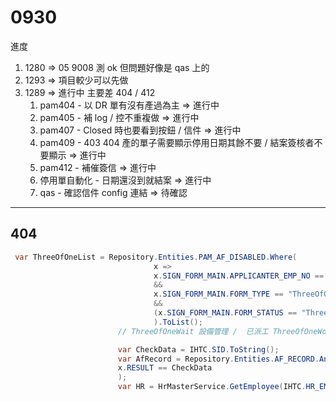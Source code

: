 # 0930

進度
1. 1280 => 05 9008 測 ok 但問題好像是 qas 上的
2. 1293 => 項目較少可以先做
3. 1289 => 進行中
   主要差 404 / 412
   1. pam404 - 以 DR 單有沒有產過為主 => 進行中
   2. pam405 - 補 log / 控不重複做 => 進行中
   3. pam407 - Closed 時也要看到按鈕 / 信件 => 進行中
   4. pam409 - 403 404 產的單子需要顯示停用日期其餘不要 / 結案簽核者不要顯示 => 進行中
   5. pam412 - 補催簽信 => 進行中
   6. 停用單自動化 - 日期還沒到就結案 => 進行中
   7. qas - 確認信件 config 連結 => 待確認

---

## 404

```C#
 var ThreeOfOneList = Repository.Entities.PAM_AF_DISABLED.Where(
                                x =>
                                x.SIGN_FORM_MAIN.APPLICANTER_EMP_NO == IHTC.EMP_NO
                                &&
                                x.SIGN_FORM_MAIN.FORM_TYPE == "ThreeOfOne"
                                &&
                                (x.SIGN_FORM_MAIN.FORM_STATUS == "ThreeOfOneWait" || x.SIGN_FORM_MAIN.FORM_STATUS == "ThreeOfOneWork")
                                ).ToList();
                        // ThreeOfOneWait 設備管理 /  已派工 ThreeOfOneWork / 結案 ThreeOfOneEnd / 中止 ThreeOfOneStop

                        var CheckData = IHTC.SID.ToString();
                        var AfRecord = Repository.Entities.AF_RECORD.Any(x =>
                        x.RESULT == CheckData
                        );
                        var HR = HrMasterService.GetEmployee(IHTC.HR_EMP_NO);
 ```
